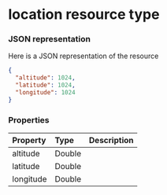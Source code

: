 # location resource type



### JSON representation

Here is a JSON representation of the resource

<!-- {
  "blockType": "resource",
  "optionalProperties": [

  ],
  "@odata.type": "microsoft.graph.location"
}-->

```json
{
  "altitude": 1024,
  "latitude": 1024,
  "longitude": 1024
}

```
### Properties
| Property	   | Type	|Description|
|:---------------|:--------|:----------|
|altitude|Double||
|latitude|Double||
|longitude|Double||

<!-- uuid: fa9adeda-4b0f-4abc-9b0c-4493d8b87608
2015-10-16 01:35:18 UTC -->
<!-- {
  "type": "#page.annotation",
  "description": "location resource",
  "keywords": "",
  "section": "documentation",
  "tocPath": ""
}-->